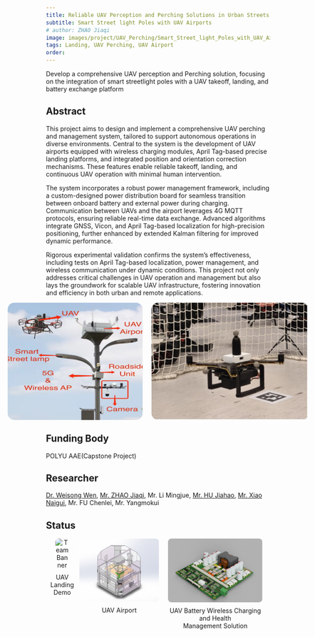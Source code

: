 ```yaml
---
title: Reliable UAV Perception and Perching Solutions in Urban Streets
subtitle: Smart Street light Poles with UAV Airports
# author: ZHAO Jiaqi
image: images/project/UAV_Perching/Smart_Street_light_Poles_with_UAV_Airports.png
tags: Landing, UAV Perching, UAV Airport
order:
---
```

Develop a comprehensive UAV perception and Perching solution, focusing on the integration of smart streetlight poles with a UAV takeoff, landing, and battery exchange platform

## Abstract

This project aims to design and implement a comprehensive UAV perching and management system, tailored to support
autonomous operations in diverse environments. Central to the system is the development of UAV airports equipped
with wireless charging modules, April Tag-based precise landing platforms, and integrated position and orientation
correction mechanisms. These features enable reliable takeoff, landing, and continuous UAV operation with minimal
human intervention.

The system incorporates a robust power management framework, including a custom-designed power distribution board
for seamless transition between onboard battery and external power during charging. Communication between UAVs
and the airport leverages 4G MQTT protocols, ensuring reliable real-time data exchange. Advanced algorithms
integrate GNSS, Vicon, and April Tag-based localization for high-precision positioning, further enhanced by extended
Kalman filtering for improved dynamic performance.

Rigorous experimental validation confirms the system’s effectiveness, including tests on April Tag-based localization,
power management, and wireless communication under dynamic conditions. This project not only addresses critical
challenges in UAV operation and management but also lays the groundwork for scalable UAV infrastructure, fostering
innovation and efficiency in both urban and remote applications.

<div style="display: flex; justify-content: center; margin-bottom: 20px;">
  <img src="https://github.com/PolyU-TASLAB/polyu-taslab.github.io/raw/main/images/project/UAV_Perching/Smart_Street_light_Poles_with_UAV_Airports.png" alt="Team Banner" 
       style="width: 60%; height: auto; object-fit: cover; max-width: 500px; margin: 0 10px; border-radius: 15px;">
  <img src="https://github.com/PolyU-TASLAB/polyu-taslab.github.io/raw/main/images/project/UAV_Perching/Perching_UAV_Flight.jpg" alt="Perching UAV Flight" 
       style="width: 70%; height: auto; object-fit: cover; max-width: 500px; margin: 0 10px; border-radius: 15px;">
</div>

## Funding Body

POLYU AAE(Capstone Project)

## Researcher

[Dr. Weisong Wen](https://polyu-taslab.github.io/members/Wen_Weisong.html), [Mr. ZHAO Jiaqi](https://polyu-taslab.github.io/members/ZHAO_Jiaqi.html), Mr. Li Mingjue, [Mr. HU Jiahao](https://polyu-taslab.github.io/members/hujiahao.html), [Mr. Xiao Naigui](https://polyu-taslab.github.io/members/Xiao_Naigui.html), Mr. FU Chenlei, Mr. Yangmokui

## Status

<div style="display: flex; justify-content: center; margin-bottom: 20px;">
  <div style="text-align: center; margin: 0 10px; display: flex; flex-direction: column; align-items: center;">
    <img src="https://github.com/PolyU-TASLAB/polyu-taslab.github.io/raw/main/images/project/UAV_Perching/compressed_landing_successful.gif" alt="Team Banner" 
         style="width: 60%; height: auto; object-fit: cover; max-width: 600px; border-radius: 8px;">
    <p style="margin-top: 10px; text-align: center;">UAV Landing Demo</p>
  </div>
  <div style="text-align: center; margin: 0 10px; display: flex; flex-direction: column; align-items: center;">
    <img src="https://github.com/PolyU-TASLAB/polyu-taslab.github.io/raw/main/images/project/UAV_Perching/UAV_Airport.png" alt="Team Banner" 
         style="width: 110%; height: auto; object-fit: cover; max-width: 600px; border-radius: 8px;">
    <p style="margin-top: 10px; text-align: center;">UAV Airport</p>
  </div>
  <div style="text-align: center; margin: 0 10px; display: flex; flex-direction: column; align-items: center;">
    <img src="https://github.com/PolyU-TASLAB/polyu-taslab.github.io/raw/main/images/project/UAV_Perching/Power_Distribution_Board.png" alt="Team Banner" 
         style="width: 93%; height: auto; object-fit: cover; max-width: 600px; border-radius: 8px;">
    <p style="margin-top: 10px; text-align: center;">UAV Battery Wireless Charging and Health<br>Management Solution</p>
  </div>
</div>
